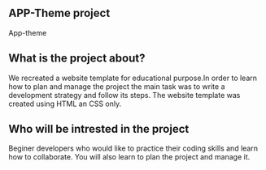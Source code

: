 ## APP-Theme project
App-theme

## What is the project about?

We recreated a website template for educational purpose.In order to learn how to plan and manage the project the main task was to write a development strategy and follow its steps.
The website template was created using HTML an CSS only.

## Who will be intrested in the project

Beginer developers who would like to  practice their coding skills and learn how to collaborate. You will also learn to plan the project and manage it.


